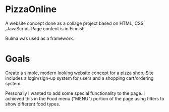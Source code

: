 # PizzaOnline
A website concept done as a collage project based on HTML, CSS ,JavaScript. Page content is in Finnish.

Bulma was used as a framework.

# Goals
Create a simple, modern looking website concept for a pizza shop. Site includes a login/sign-up system for users and a shopping cart/ordering system.

Personally I wanted to add some special functionality to the page. I achieved this in the Food menu ("MENU") portion of the page using filters to show different food types.
